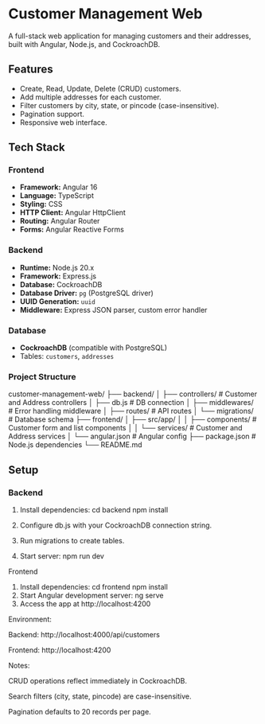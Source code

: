 # Customer Management Web

A full-stack web application for managing customers and their addresses, built with Angular, Node.js, and CockroachDB.

## Features

- Create, Read, Update, Delete (CRUD) customers.
- Add multiple addresses for each customer.
- Filter customers by city, state, or pincode (case-insensitive).
- Pagination support.
- Responsive web interface.

## Tech Stack

### Frontend

- **Framework:** Angular 16
- **Language:** TypeScript
- **Styling:** CSS
- **HTTP Client:** Angular HttpClient
- **Routing:** Angular Router
- **Forms:** Angular Reactive Forms

### Backend

- **Runtime:** Node.js 20.x
- **Framework:** Express.js
- **Database:** CockroachDB
- **Database Driver:** `pg` (PostgreSQL driver)
- **UUID Generation:** `uuid`
- **Middleware:** Express JSON parser, custom error handler

### Database

- **CockroachDB** (compatible with PostgreSQL)
- Tables: `customers`, `addresses`

### Project Structure

customer-management-web/
├── backend/
│ ├── controllers/ # Customer and Address controllers
│ ├── db.js # DB connection
│ ├── middlewares/ # Error handling middleware
│ ├── routes/ # API routes
│ └── migrations/ # Database schema
├── frontend/
│ ├── src/app/
│ │ ├── components/ # Customer form and list components
│ │ └── services/ # Customer and Address services
│ └── angular.json # Angular config
├── package.json # Node.js dependencies
└── README.md


## Setup

### Backend

1. Install dependencies:
   cd backend
   npm install
2. Configure db.js with your CockroachDB connection string.

3. Run migrations to create tables.

4. Start server: npm run dev

Frontend

1. Install dependencies:
   cd frontend
   npm install
2. Start Angular development server: ng serve
3. Access the app at http://localhost:4200

Environment:

Backend: http://localhost:4000/api/customers

Frontend: http://localhost:4200

Notes:

CRUD operations reflect immediately in CockroachDB.

Search filters (city, state, pincode) are case-insensitive.

Pagination defaults to 20 records per page.
